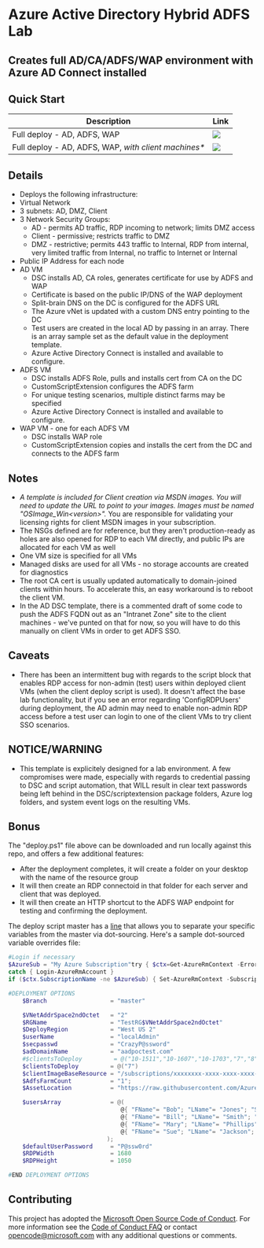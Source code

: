 # Azure Active Directory Hybrid ADFS Lab
## Creates full AD/CA/ADFS/WAP environment with Azure AD Connect installed
## Quick Start

Description | Link
--- | ---
Full deploy - AD, ADFS, WAP | <a href="https://portal.azure.com/#create/Microsoft.Template/uri/https%3A%2F%2Fgithub.com%2FMarkusSchencker%2Factive-directory-lab-hybrid-adfs%2FBlob%2Fmaster%2Flab-hybrid-adfs%2FNoClientDeploy.json" target="_blank"><img src="http://azuredeploy.net/deploybutton.png"/></a>
Full deploy - AD, ADFS, WAP, _with client machines*_ | <a href="https://portal.azure.com/#create/Microsoft.Template/uri/https%3A%2F%2Fgithub.com%2FMarkusSchencker%2Factive-directory-lab-hybrid-adfs%2FBlob%2Fmaster%2Flab-hybrid-adfs%2FFullDeploy.json" target="_blank"><img src="http://azuredeploy.net/deploybutton.png"/></a>

## Details
* Deploys the following infrastructure:
 * Virtual Network
  * 3 subnets: AD, DMZ, Client
  * 3 Network Security Groups:
    * AD - permits AD traffic, RDP incoming to network; limits DMZ access
    * Client - permissive; restricts traffic to DMZ
    * DMZ - restrictive; permits 443 traffic to Internal, RDP from internal, very limited traffic from Internal, no traffic to Internet or Internal
  * Public IP Address for each node
  * AD VM
	* DSC installs AD, CA roles, generates certificate for use by ADFS and WAP
    * Certificate is based on the public IP/DNS of the WAP deployment
    * Split-brain DNS on the DC is configured for the ADFS URL
    * The Azure vNet is updated with a custom DNS entry pointing to the DC
    * Test users are created in the local AD by passing in an array. There is an array sample set as the default value in the deployment template.
    * Azure Active Directory Connect is installed and available to configure.
  * ADFS VM
	* DSC installs ADFS Role, pulls and installs cert from CA on the DC
    * CustomScriptExtension configures the ADFS farm
    * For unique testing scenarios, multiple distinct farms may be specified
    * Azure Active Directory Connect is installed and available to configure.
  * WAP VM - one for each ADFS VM
	* DSC installs WAP role
    * CustomScriptExtension copies and installs the cert from the DC and connects to the ADFS farm

## Notes
* _A template is included for Client creation via MSDN images. You will need to update the URL to point to your images. Images must be named "OSImage_Win&lt;version&gt;"._ You are responsible for validating your licensing rights for client MSDN images in your subscription.
* The NSGs defined are for reference, but they aren't production-ready as holes are also opened for RDP to each VM directly, and public IPs are allocated for each VM as well
* One VM size is specified for all VMs
* Managed disks are used for all VMs - no storage accounts are created for diagnostics
* The root CA cert is usually updated automatically to domain-joined clients within hours. To accelerate this, an easy workaround is to reboot the client VM.
* In the AD DSC template, there is a commented draft of some code to push the ADFS FQDN out as an "Intranet Zone" site to the client machines - we've punted on that for now, so you will have to do this manually on client VMs in order to get ADFS SSO.

## Caveats
* There has been an intermittent bug with regards to the script block that enables RDP access for non-admin (test) users within deployed client VMs (when the client deploy script is used). It doesn't affect the base lab functionality, but if you see an error regarding 'ConfigRDPUsers' during deployment, the AD admin may need to enable non-admin RDP access before a test user can login to one of the client VMs to try client SSO scenarios.

## NOTICE/WARNING
* This template is explicitely designed for a lab environment. A few compromises were made, especially with regards to credential passing to DSC and script automation, that WILL result in clear text passwords being left behind in the DSC/scriptextension package folders, Azure log folders, and system event logs on the resulting VMs. 

## Bonus
The "deploy.ps1" file above can be downloaded and run locally against this repo, and offers a few additional features:
* After the deployment completes, it will create a folder on your desktop with the name of the resource group
* It will then create an RDP connectoid in that folder for each server and client that was deployed.
* It will then create an HTTP shortcut to the ADFS WAP endpoint for testing and confirming the deployment.

The deploy script master has a [line](https://github.com/Azure-Samples/active-directory-lab-hybrid-adfs/blob/master/lab-hybrid-adfs/deploy.ps1#L48) that allows you to separate your specific variables from the master via dot-sourcing. Here's a sample dot-sourced variable overrides file:
```powershell
#Login if necessary
$AzureSub = "My Azure Subscription"try { $ctx=Get-AzureRmContext -ErrorAction Stop }
catch { Login-AzureRmAccount }
if ($ctx.SubscriptionName -ne $AzureSub) { Set-AzureRmContext -SubscriptionName $AzureSub }

#DEPLOYMENT OPTIONS
    $Branch                  = "master"

    $VNetAddrSpace2ndOctet   = "2"
    $RGName                  = "TestRG$VNetAddrSpace2ndOctet"
    $DeployRegion            = "West US 2"
    $userName                = "localAdmin"
    $secpasswd               = "CrazyP@ssword"
    $adDomainName            = "aadpoctest.com"
    #$clientsToDeploy         = @("10-1511","10-1607","10-1703","7","8")
    $clientsToDeploy         = @("7")
    $clientImageBaseResource = "/subscriptions/xxxxxxxx-xxxx-xxxx-xxxx-xxxxxxxxxxxx/resourceGroups/ImageRG/providers/Microsoft.Compute/images/"
    $AdfsFarmCount           = "1";
    $AssetLocation           = "https://raw.githubusercontent.com/Azure-Samples/active-directory-lab-hybrid-adfs/$Branch/lab-hybrid-adfs/"

    $usersArray              = @(
                                @{ "FName"= "Bob"; "LName"= "Jones"; "SAM"= "bjones" },
                                @{ "FName"= "Bill"; "LName"= "Smith"; "SAM"= "bsmith" },
                                @{ "FName"= "Mary"; "LName"= "Phillips"; "SAM"= "mphillips" },
                                @{ "FName"= "Sue"; "LName"= "Jackson"; "SAM"= "sjackson" }
                            );
    $defaultUserPassword     = "P@ssw0rd"
    $RDPWidth                = 1680
    $RDPHeight               = 1050

#END DEPLOYMENT OPTIONS

```

 
## Contributing

This project has adopted the [Microsoft Open Source Code of Conduct](https://opensource.microsoft.com/codeofconduct/). For more information see the [Code of Conduct FAQ](https://opensource.microsoft.com/codeofconduct/faq/) or contact [opencode@microsoft.com](mailto:opencode@microsoft.com) with any additional questions or comments.


